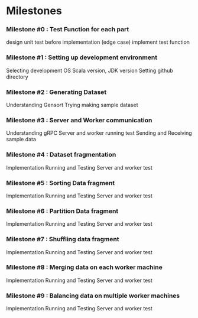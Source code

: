 # Milestones

### Milestone #0 : Test Function for each part
design unit test before implementation (edge case)
implement test function

### Milestone #1 : Setting up development environment
Selecting development OS
Scala version, JDK version
Setting github directory

### Milestone #2 : Generating Dataset
Understanding Gensort
Trying making sample dataset

### Milestone #3 : Server and Worker communication
Understanding gRPC
Server and worker running test
Sending and Receiving sample data 

### Milestone #4 : Dataset fragmentation
Implementation
Running and Testing
Server and worker test

### Milestone #5 : Sorting Data fragment
Implementation
Running and Testing
Server and worker test

### Milestone #6 : Partition Data fragment
Implementation
Running and Testing
Server and worker test

### Milestone #7 : Shuffling data fragment
Implementation
Running and Testing
Server and worker test

### Milestone #8 : Merging data on each worker machine
Implementation
Running and Testing
Server and worker test

### Milestone #9 : Balancing data on multiple worker machines
Implementation
Running and Testing
Server and worker test